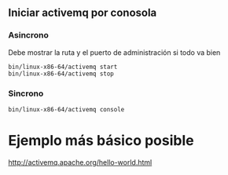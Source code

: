 ## Iniciar activemq por conosola
### Asincrono

Debe mostrar la ruta y el puerto de administración si todo va bien

```
bin/linux-x86-64/activemq start
bin/linux-x86-64/activemq stop
```

### Sincrono

```
bin/linux-x86-64/activemq console
```

# Ejemplo más básico posible
http://activemq.apache.org/hello-world.html
